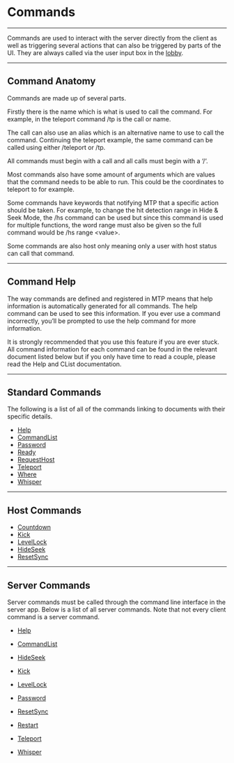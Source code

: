 # Commands

---

Commands are used to interact with the server directly from the client as well as triggering several actions that can also be triggered by parts of the UI. They are always called via the user input box in the [lobby](../LobbyUI.md).

---

## Command Anatomy

Commands are made up of several parts. 

Firstly there is the name which is what is used to call the command. For example, in the teleport command /tp is the call or name. 

The call can also use an alias which is an alternative name to use to call the command. Continuing the teleport example, the same command can be called using either /teleport or /tp. 

All commands must begin with a call and all calls must begin with a ‘/‘. 

Most commands also have some amount of arguments which are values that the command needs to be able to run. This could be the coordinates to teleport to for example.

Some commands have keywords that notifying MTP that a specific action should be taken. For example, to change the hit detection range  in Hide & Seek Mode, the /hs command can be used but since this command is used for multiple functions, the word range must also be given so the full command would be /hs range \<value\>.

Some commands are also host only meaning only a user with host status can call that command.

---

## Command Help

The way commands are defined and registered in MTP means that help information is automatically generated for all commands. The help command can be used to see this information. If you ever use a command incorrectly, you’ll be prompted to use the help command for more information. 

It is strongly recommended that you use this feature if you are ever stuck. All command information for each command can be found in the relevant document listed below but if you only have time to read a couple, please read the Help and CList documentation.

---

## Standard Commands

The following is a list of all of the commands linking to documents with their specific details.

- [Help](./HelpCommand.md)
- [CommandList](./CommandListCommand.md)
- [Password](./PasswordCommand.md)
- [Ready](./ReadyCommand.md)
- [RequestHost](./RequestHostCommand.md)
- [Teleport](./TeleportCommand.md)
- [Where](./WhereCommand.md)
- [Whisper](./WhisperCommand.md)

___

## Host Commands

- [Countdown](./CountdownCommand.md)
- [Kick](./KickCommand.md)
- [LevelLock](./LevelLockCommand.md)
- [HideSeek](./HideSeekCommand.md)
- [ResetSync](./ResetSyncCommand.md)

___

## Server Commands

Server commands must be called through the command line interface in the server app. Below is a list of all server commands. Note that not every client command is a server command.

- [Help](./HelpCommand.md)

- [CommandList](./CommandListCommand.md)

- [HideSeek](./HideSeekCommand.md)

- [Kick](./KickCommand.md)

- [LevelLock](./LevelLockCommand.md)

- [Password](./PasswordCommand.md)

- [ResetSync](./ResetSyncCommand.md)

- [Restart](./RestartCommand.md)

- [Teleport](./TeleportCommand.md)

- [Whisper](./WhisperCommand.md)
